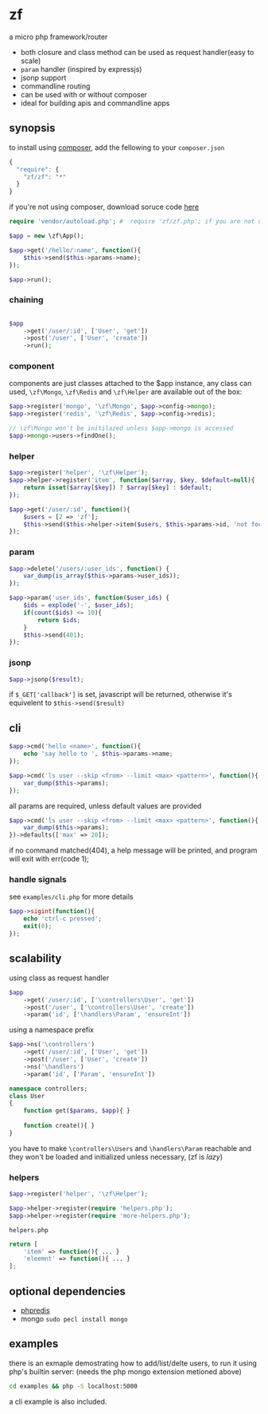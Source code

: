 # zf

a micro php framework/router

* both closure and class method can be used as request handler(easy to scale)
* `param` handler (inspired by expressjs)
* jsonp support
* commandline routing
* can be used with or without composer
* ideal for building apis and commandline apps

## synopsis

to install using [composer](http://getcomposer.org/), add the fellowing to your `composer.json`
```javascript
{
  "require": {
    "zf/zf": "*"
  }
}
```

if you're not using composer, download soruce code [here](https://github.com/zweifisch/zf/tags)

```php
require 'vendor/autoload.php'; #  require 'zf/zf.php'; if you are not using composer

$app = new \zf\App();

$app->get('/hello/:name', function(){
	$this->send($this->params->name);
});

$app->run();
```

### chaining

```php

$app
	->get('/user/:id', ['User', 'get'])
	->post('/user', ['User', 'create'])
	->run();
```

### component

components are just classes attached to the $app instance, any class can used, `\zf\Mongo`, `\zf\Redis` and `\zf\Helper` are available out of the box:
```php
$app->register('mongo', '\zf\Mongo', $app->config->mongo);
$app->register('redis', '\zf\Redis', $app->config->redis);

// \zf\Mongo won't be initilazed unless $app->mongo is accessed
$app->mongo->users->findOne();
```

### helper

```php
$app->register('helper', '\zf\Helper');
$app->helper->register('item', function($array, $key, $default=null){
	return isset($array[$key]) ? $array[$key] : $default;
});

$app->get('/user/:id', function(){
	$users = [2 => 'zf'];
	$this->send($this->helper->item($users, $this->params->id, 'not found'));
});
```

### param

```php
$app->delete('/users/:user_ids', function() {
	var_dump(is_array($this->params->user_ids));
});

$app->param('user_ids', function($user_ids) {
	$ids = explode('-', $user_ids);
	if(count($ids) <= 10){
		return $ids;
	}
	$this->send(401);
});
```

### jsonp

```php
$app->jsonp($result);
```

if `$_GET['callback']` is set, javascript will be returned, otherwise it's equivelent to `$this->send($result)`

## cli

```php
$app->cmd('hello <name>', function(){
	echo 'say hello to ', $this->params->name;
});

$app->cmd('ls user --skip <from> --limit <max> <pattern>', function(){
	var_dump($this->params);
});
```

all params are required, unless default values are provided
```php
$app->cmd('ls user --skip <from> --limit <max> <pattern>', function(){
	var_dump($this->params);
})->defaults(['max' => 20]);
```

if no command matched(404), a help message will be printed, and program will exit with err(code 1);

### handle signals

see `examples/cli.php` for more details
```php
$app->sigint(function(){
	echo 'ctrl-c pressed';
	exit(0);
});
```

## scalability

using class as request handler
```php
$app
	->get('/user/:id', ['\controllers\User', 'get'])
	->post('/user', ['\controllers\User', 'create'])
	->param('id', ['\handlers\Param', 'ensureInt'])
```

using a namespace prefix
```php
$app->ns('\controllers')
	->get('/user/:id', ['User', 'get'])
	->post('/user', ['User', 'create'])
	->ns('\handlers')
	->param('id', ['Param', 'ensureInt'])
```

```php
namespace controllers;
class User
{
	function get($params, $app){ }
	
	function create(){ }
}
```

you have to make `\controllers\Users` and `\handlers\Param` reachable
and they won't be loaded and initialized unless necessary, (zf is *lazy*)

### helpers

```php
$app->register('helper', '\zf\Helper');

$app->helper->register(require 'helpers.php');
$app->helper->register(require 'more-helpers.php');
```

`helpers.php`
```php
return [
	'item' => function(){ ... }
	'eleemnt' => function(){ ... }
];
```

## optional dependencies

* [phpredis](https://github.com/nicolasff/phpredis)
* mongo `sudo pecl install mongo`

## examples

there is an exmaple demostrating how to add/list/delte users, to run it using php's builtin server: (needs the php mongo extension metioned above)
```sh
cd examples && php -S localhost:5000
```
a cli example is also included.
